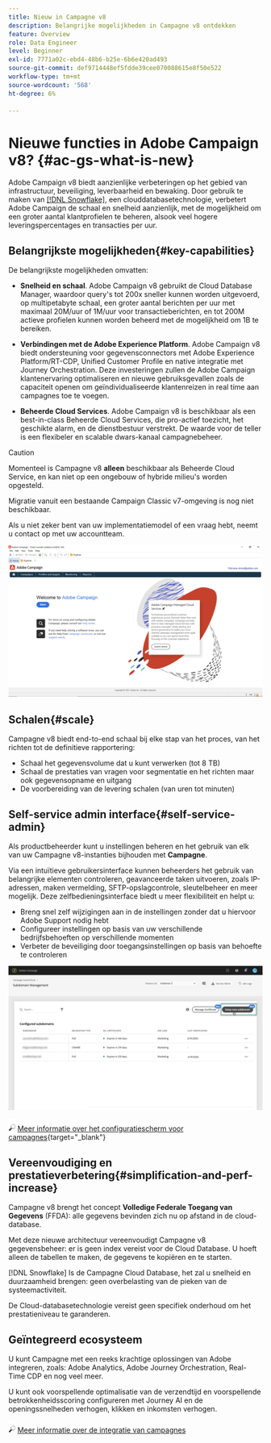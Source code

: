 ```yaml
---
title: Nieuw in Campagne v8
description: Belangrijke mogelijkheden in Campagne v8 ontdekken
feature: Overview
role: Data Engineer
level: Beginner
exl-id: 7771a02c-ebd4-48b6-b25e-6b6e420ad493
source-git-commit: def9714448ef5fdde39cee070088615e8f50e522
workflow-type: tm+mt
source-wordcount: '568'
ht-degree: 6%

---
```


# Nieuwe functies in Adobe Campaign v8? {#ac-gs-what-is-new}

Adobe Campaign v8 biedt aanzienlijke verbeteringen op het gebied van infrastructuur, beveiliging, leverbaarheid en bewaking. Door gebruik te maken van [[!DNL Snowflake]](https://www.snowflake.com/), een clouddatabasetechnologie, verbetert Adobe Campaign de schaal en snelheid aanzienlijk, met de mogelijkheid om een groter aantal klantprofielen te beheren, alsook veel hogere leveringspercentages en transacties per uur.

## Belangrijkste mogelijkheden{#key-capabilities}

De belangrijkste mogelijkheden omvatten:

* **Snelheid en schaal**. Adobe Campaign v8 gebruikt de Cloud Database Manager, waardoor query&#39;s tot 200x sneller kunnen worden uitgevoerd, op multipetabyte schaal, een groter aantal berichten per uur met maximaal 20M/uur of 1M/uur voor transactieberichten, en tot 200M actieve profielen kunnen worden beheerd met de mogelijkheid om 1B te bereiken.

* **Verbindingen met de Adobe Experience Platform**. Adobe Campaign v8 biedt ondersteuning voor gegevensconnectors met Adobe Experience Platform/RT-CDP, Unified Customer Profile en native integratie met Journey Orchestration. Deze investeringen zullen de Adobe Campaign klantenervaring optimaliseren en nieuwe gebruiksgevallen zoals de capaciteit openen om geïndividualiseerde klantenreizen in real time aan campagnes toe te voegen.

* **Beheerde Cloud Services**. Adobe Campaign v8 is beschikbaar als een best-in-class Beheerde Cloud Services, die pro-actief toezicht, het geschikte alarm, en de dienstbestuur verstrekt. De waarde voor de teller is een flexibeler en scalable dwars-kanaal campagnebeheer.

>[!CAUTION]
>
>Momenteel is Campagne v8 **alleen** beschikbaar als Beheerde Cloud Service, en kan niet op een ongebouw of hybride milieu&#39;s worden opgesteld.
>
>Migratie vanuit een bestaande Campaign Classic v7-omgeving is nog niet beschikbaar.
>
>Als u niet zeker bent van uw implementatiemodel of een vraag hebt, neemt u contact op met uw accountteam.

![](assets/home-page.png)

## Schalen{#scale}

Campagne v8 biedt end-to-end schaal bij elke stap van het proces, van het richten tot de definitieve rapportering:

* Schaal het gegevensvolume dat u kunt verwerken (tot 8 TB)
* Schaal de prestaties van vragen voor segmentatie en het richten maar ook gegevensopname en uitgang
* De voorbereiding van de levering schalen (van uren tot minuten)

## Self-service admin interface{#self-service-admin}

Als productbeheerder kunt u instellingen beheren en het gebruik van elk van uw Campagne v8-instanties bijhouden met **Campagne**.

Via een intuïtieve gebruikersinterface kunnen beheerders het gebruik van belangrijke elementen controleren, geavanceerde taken uitvoeren, zoals IP-adressen, maken vermelding, SFTP-opslagcontrole, sleutelbeheer en meer mogelijk. Deze zelfbedieningsinterface biedt u meer flexibiliteit en helpt u:

* Breng snel zelf wijzigingen aan in de instellingen zonder dat u hiervoor Adobe Support nodig hebt
* Configureer instellingen op basis van uw verschillende bedrijfsbehoeften op verschillende momenten
* Verbeter de beveiliging door toegangsinstellingen op basis van behoefte te controleren

![](assets/subdomain1.png)

![](../assets/do-not-localize/glass.png) [Meer informatie over het configuratiescherm voor campagnes](https://experienceleague.adobe.com/docs/control-panel/using/discover-control-panel/key-features.html){target=&quot;_blank&quot;}



## Vereenvoudiging en prestatieverbetering{#simplification-and-perf-increase}

Campagne v8 brengt het concept **Volledige Federale Toegang van Gegevens** (FFDA): alle gegevens bevinden zich nu op afstand in de cloud-database.

Met deze nieuwe architectuur vereenvoudigt Campagne v8 gegevensbeheer: er is geen index vereist voor de Cloud Database. U hoeft alleen de tabellen te maken, de gegevens te kopiëren en te starten.

[!DNL Snowflake] Is de Campagne Cloud Database, het zal u snelheid en duurzaamheid brengen: geen overbelasting van de pieken van de systeemactiviteit.

De Cloud-databasetechnologie vereist geen specifiek onderhoud om het prestatieniveau te garanderen.

## Geïntegreerd ecosysteem

U kunt Campagne met een reeks krachtige oplossingen van Adobe integreren, zoals: Adobe Analytics, Adobe Journey Orchestration, Real-Time CDP en nog veel meer.

U kunt ook voorspellende optimalisatie van de verzendtijd en voorspellende betrokkenheidsscoring configureren met Journey AI en de openingssnelheden verhogen, klikken en inkomsten verhogen.

![](../assets/do-not-localize/glass.png) [Meer informatie over de integratie van campagnes](../connect/integration.md)

